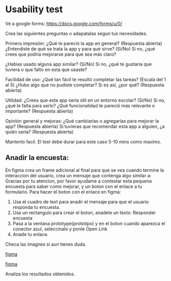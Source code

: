 # Usability test

Ve a google forms: https://docs.google.com/forms/u/0/

Crea las siguientes preguntas o adapatalas segun tus necesidades. 

Primera impresión:
¿Qué te pareció la app en general? (Respuesta abierta)
¿Entendiste de qué se trata la app y para qué sirve? (Sí/No)
Si no, ¿qué crees que podría mejorarse para que sea más claro?

¿Habias usado alguna app similar? (Sí/No)
Si no, ¿qué te gustaria que tuviera o que falto en esta que usaste?

Facilidad de uso:
¿Qué tan fácil te resultó completar las tareas? (Escala del 1 al 5)
¿Hubo algo que no pudiste completar? Si es así, ¿por qué? (Respuesta abierta)

Utilidad:
¿Crees que esta app sería útil en un entorno escolar? (Sí/No)
Si no, ¿qué le falta para serlo?
¿Qué funcionalidad te pareció más relevante o importante? (Respuesta abierta)

Opinión general y mejoras:
¿Qué cambiarías o agregarías para mejorar la app? (Respuesta abierta)
Si tuvieras que recomendar esta app a alguien, ¿a quién sería? (Respuesta abierta)

Mantenlo facil. El test debe durar para este caso 5-10 mins como maximo.

## Anadir la encuesta:

En figma crea un frame adicional al final para que se vea cuando termine la interaccion del usuario, crea un mensaje que contenga algo similar a:
Gracias por tu atencion, por favor ayudame a contestar esta pequena encuesta para saber como mejorar, y un boton con el enlace a tu formulario.
Para hacer el boton con el enlace en figma: 

1. Usa el cuadro de text para anadir el mensaje para que el usuario responda tu encuesta.
2. Usa un rectangulo para crear el boton, anadele un texto: Responder encuesta
3. Pasa a la ventana prototype(prototipo) y en el boton cuando aparezca el conector azul, seleccinalo y ponle Open Link
4. Anade tu enlace.

Checa las imagnes si aun tienes duda.

[figma](./linkinterview1.png)

[figma](./linkinterview1.png)

Analiza los resultados obtenidos.
